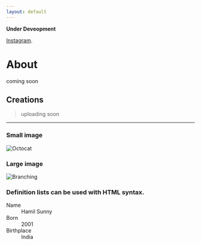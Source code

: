```yaml
---
layout: default
---
```


**Under Deveopment**

[Instagram](https://www.instagram.com/hamil_sunny/?hl=en).


# About

coming soon

## Creations

> uploading soon



* * *


### Small image

![Octocat](https://github.githubassets.com/images/icons/emoji/octocat.png)

### Large image

![Branching](https://guides.github.com/activities/hello-world/branching.png)


### Definition lists can be used with HTML syntax.

<dl>
<dt>Name</dt>
<dd>Hamil Sunny</dd>
<dt>Born</dt>
<dd>2001</dd>
<dt>Birthplace</dt>
<dd>India</dd>
</dl>

